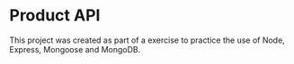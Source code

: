 # Product API 

This project was created as part of a exercise to practice the use of Node, Express, Mongoose and MongoDB.
